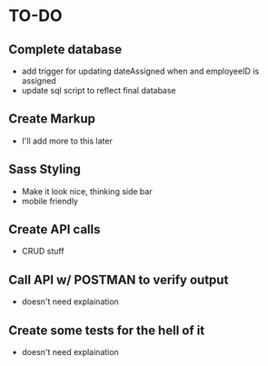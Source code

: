 # TO-DO

## Complete database

-   add trigger for updating dateAssigned when and employeeID is assigned
-   update sql script to reflect final database

## Create Markup

-   I'll add more to this later

## Sass Styling

-   Make it look nice, thinking side bar
-   mobile friendly

## Create API calls

-   CRUD stuff

## Call API w/ POSTMAN to verify output

-   doesn't need explaination

## Create some tests for the hell of it

-   doesn't need explaination

